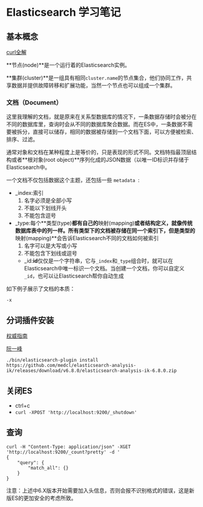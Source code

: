 # Elasticsearch  学习笔记

## 基本概念

[curl全解](https://www.jianshu.com/p/07c4dddae43a)

**节点(node)**是一个运行着的Elasticsearch实例。

**集群(cluster)**是一组具有相同`cluster.name`的节点集合，他们协同工作，共享数据并提供故障转移和扩展功能，当然一个节点也可以组成一个集群。

### 文档（Document）

这里我理解的文档，就是原来在关系型数据库的情况下，一条数据存储时会被分在不同的数据库里，查询时会从不同的数据库聚合数据。而在ES中，一条数据不需要被拆分，直接可以储存，相同的数据被存储到一个文档下面，可以方便被检索、排序、过滤。

通常对象和文档在某种程度上是等价的，只是表现的形式不同。文档特指最顶层结构或者**根对象(root object)**序列化成的JSON数据（以唯一ID标识并存储于Elasticsearch中。

一个文档不仅包括数据这个主题，还包括一些 `metadata `:

 - _index:索引
   1. 名字必须是全部小写
   2. 不能以下划线开头
   3. 不能包含逗号
 - _type:每个**类型(type)**都有自己的**映射(mapping)**或者结构定义，就像传统数据库表中的列一样。所有类型下的文档被存储在同一个索引下，但是类型的**映射(mapping)**会告诉Elasticsearch不同的文档如何被索引
   1. 名字可以是大写或小写
   2. 不能包含下划线或逗号
	- _id:**id**仅仅是一个字符串，它与`_index`和`_type`组合时，就可以在Elasticsearch中唯一标识一个文档。当创建一个文档，你可以自定义`_id`，也可以让Elasticsearch帮你自动生成

如下例子展示了文档的本质：

```
-x
```

## 分词插件安装

[权威指南](https://es.xiaoleilu.com/010_Intro/20_Document.html)

[阮一峰](http://www.ruanyifeng.com/blog/2017/08/elasticsearch.html)

```
./bin/elasticsearch-plugin install https://github.com/medcl/elasticsearch-analysis-ik/releases/download/v6.8.0/elasticsearch-analysis-ik-6.8.0.zip
```

## 关闭ES

- ctrl+c
- `curl -XPOST 'http://localhost:9200/_shutdown' `

## 查询

```
curl -H "Content-Type: application/json" -XGET 'http://localhost:9200/_count?pretty' -d '
{
    "query": {
        "match_all": {}
    }
}
```

注意：上述中6.X版本开始需要加入头信息，否则会报不识别格式的错误，这是新版ES的更加安全的考虑所致。